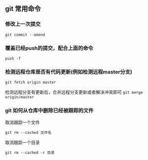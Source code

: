 ## git 常用命令
### 修改上一次提交
```
git commit --amend
```

### 覆盖已经push的提交，配合上面的命令
```
push -f
```
### 检测远程仓库是否有代码更新(例如检测远程master分支)
```
git fetch origin master
```
检测远程分支有更新后，合并远程分支更新或者解决冲突即可 `git merge origin/master`
### git 如何从仓库中删除已经被跟踪的文件
取消跟踪一个文件
```
git rm --cached 文件名
```
取消跟踪一个目录
```
git rm --cached -r 目录
```